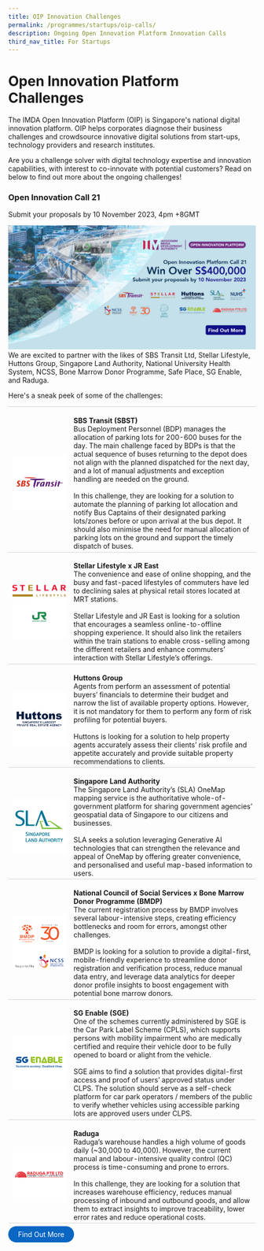 ```yaml
---
title: OIP Innovation Challenges
permalink: /programmes/startups/oip-calls/
description: Ongoing Open Innovation Platform Innovation Calls
third_nav_title: For Startups
---
```

# Open Innovation Platform Challenges
The IMDA Open Innovation Platform (OIP) is Singapore's national digital innovation platform. OIP helps corporates diagnose their business challenges and crowdsource innovative digital solutions from start-ups, technology providers and research institutes. 

Are you a challenge solver with digital technology expertise and innovation capabilities, with interest to co-innovate with potential customers? Read on below to find out more about the ongoing challenges!

### Open Innovation Call 21

Submit your proposals by 10 November 2023, 4pm +8GMT

![](/images/Programmes/call21_1200x600.jpg)
We are excited to partner with the likes of SBS Transit Ltd, Stellar Lifestyle, Huttons Group, Singapore Land Authority, National University Health System, NCSS, Bone Marrow Donor Programme, Safe Place, SG Enable, and Raduga.

Here's a sneak peek of some of the challenges: 
<br>
<table>
    <tbody>
			<tr>
      <td style="width:25%; border-top:0.75px solid lightgrey; border-bottom:0.75px solid lightgrey; text-align: center; vertical-align: middle;">	
            <br><img src="/images/Programmes/OIP%20Challenges/Call%2021/sbs%20transit.png">
        </td>
        <td style="border-top:0.75px solid lightgrey; border-bottom:0.75px solid lightgrey;">
					<br><b>SBS Transit (SBST)</b>
	        <br>Bus Deployment Personnel (BDP) manages the allocation of parking lots for 200-600 buses for the day. The main challenge faced by BDPs is that the actual sequence of buses returning to the depot does not align with the planned dispatched for the next day, and a lot of manual adjustments and exception handling are needed on the ground.
					<br><br>In this challenge, they are looking for a solution to automate the planning of parking lot allocation and notify Bus Captains of their designated parking lots/zones before or upon arrival at the bus depot. It should also minimise the need for manual allocation of parking lots on the ground and support the timely dispatch of buses.
        </td>
    </tr>
			<tr>
      <td style="width:25%; border-top:0.75px solid lightgrey; border-bottom:0.75px solid lightgrey; text-align: center; vertical-align: middle;">	
            <br><img src="/images/Programmes/OIP%20Challenges/Call%2018/cropped-stellar-logo.png"><img src="/images/Programmes/OIP%20Challenges/Call%2018/jr%20east.png">
        </td>
        <td style="border-top:0.75px solid lightgrey; border-bottom:0.75px solid lightgrey;">
					<br><b>Stellar Lifestyle x JR East </b>
	        <br> The convenience and ease of online shopping, and the busy and fast-paced lifestyles of commuters have led to declining sales at physical retail stores located at MRT stations. 
					<br><br>Stellar Lifestyle and JR East is looking for a solution that encourages a seamless online-to-offline shopping experience. It should also link the retailers within the train stations to enable cross-selling among the different retailers and enhance commuters’ interaction with Stellar Lifestyle’s offerings.
        </td>
    </tr>
				<tr>
      <td style="width:25%; border-top:0.75px solid lightgrey; border-bottom:0.75px solid lightgrey; text-align: center; vertical-align: middle;">	
            <br><img src="/images/Programmes/OIP%20Challenges/Call%2021/huttons.png">
        </td>
        <td style="border-top:0.75px solid lightgrey; border-bottom:0.75px solid lightgrey;">
					<br><b>Huttons Group</b>
	        <br> Agents from perform an assessment of potential buyers’ financials to determine their budget and narrow the list of available property options. However, it is not mandatory for them to perform any form of risk profiling for potential buyers.
					<br><br> Huttons is looking for a solution to help property agents accurately assess their clients’ risk profile and appetite accurately and provide suitable property recommendations to clients.
        </td>
    </tr>
					<tr>
      <td style="width:25%; border-top:0.75px solid lightgrey; border-bottom:0.75px solid lightgrey; text-align: center; vertical-align: middle;">	
            <br><img src="/images/Programmes/OIP%20Challenges/Call%2021/singapore%20land%20authority.png">
        </td>
        <td style="border-top:0.75px solid lightgrey; border-bottom:0.75px solid lightgrey;">
					<br><b>Singapore Land Authority</b>
	        <br> The Singapore Land Authority’s (SLA) OneMap mapping service is the authoritative whole-of-government platform for sharing government agencies’ geospatial data of Singapore to our citizens and businesses.
					<br><br> SLA seeks a solution leveraging Generative AI technologies that can strengthen the relevance and appeal of OneMap by offering greater convenience, and personalised and useful map-based information to users.
        </td>
    </tr>
 					<tr>
      <td style="width:25%; border-top:0.75px solid lightgrey; border-bottom:0.75px solid lightgrey; text-align: center; vertical-align: middle;">	
            <br><img src="/images/Programmes/OIP%20Challenges/Call%2021/ncss%20x%20bmdp.png">
        </td>
        <td style="border-top:0.75px solid lightgrey; border-bottom:0.75px solid lightgrey;">
					<br><b>National Council of Social Services x Bone Marrow Donor Programme (BMDP)</b>
	        <br> The current registration process by BMDP involves several labour-intensive steps, creating efficiency bottlenecks and room for errors, amongst other challenges. 
					<br><br> BMDP is looking for a solution to provide a digital-first, mobile-friendly experience to streamline donor registration and verification process, reduce manual data entry, and leverage data analytics for deeper donor profile insights to boost engagement with potential bone marrow donors.
        </td>
    </tr>   
  					<tr>
      <td style="width:25%; border-top:0.75px solid lightgrey; border-bottom:0.75px solid lightgrey; text-align: center; vertical-align: middle;">	
            <br><img src="/images/Programmes/OIP%20Challenges/Call%2021/sg%20enable.png">
        </td>
        <td style="border-top:0.75px solid lightgrey; border-bottom:0.75px solid lightgrey;">
					<br><b>SG Enable (SGE)</b>
	        <br> One of the schemes currently administered by SGE is the Car Park Label Scheme (CPLS), which supports persons with mobility impairment who are medically certified and require their vehicle door to be fully opened to board or alight from the vehicle. 
					<br><br> SGE aims to find a  solution that provides digital-first access and proof of users’ approved status under CLPS. The solution should serve as a self-check platform for car park operators / members of the public to verify whether vehicles using accessible parking lots are approved users under CLPS.
        </td>
    </tr>   
     					<tr>
      <td style="width:25%; border-top:0.75px solid lightgrey; border-bottom:0.75px solid lightgrey; text-align: center; vertical-align: middle;">	
            <br><img src="/images/Programmes/OIP%20Challenges/Call%2021/raduga.png">
        </td>
        <td style="border-top:0.75px solid lightgrey; border-bottom:0.75px solid lightgrey;">
					<br><b>Raduga</b>
	        <br> Raduga’s warehouse handles a high volume of goods daily (~30,000 to 40,000). However, the current manual and labour-intensive quality control (QC) process is time-consuming and prone to errors.
					<br><br> In this challenge, they are looking for a solution that increases warehouse efficiency, reduces manual processing of inbound and outbound goods, and allow them to extract insights to improve traceability, lower error rates and reduce operational costs.
        </td>
    </tr>      
</tbody></table>

<a href="https://www.openinnovation.sg/challenges?utm_medium=website&amp;utm_source=pixelwebsite&amp;utm_campaign=call21" target="_blank" style="background-color: #0A66C2; color: white; text-decoration: none; border-radius: 100px; padding-left: 20px; padding-right: 20px; padding-top:8px; padding-bottom:8px">Find Out More</a>
